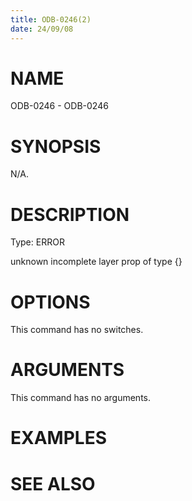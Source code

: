 ```yaml
---
title: ODB-0246(2)
date: 24/09/08
---
```


# NAME

ODB-0246 - ODB-0246

# SYNOPSIS

N/A.

# DESCRIPTION

Type: ERROR

unknown incomplete layer prop of type {}

# OPTIONS

This command has no switches.

# ARGUMENTS

This command has no arguments.

# EXAMPLES

# SEE ALSO
